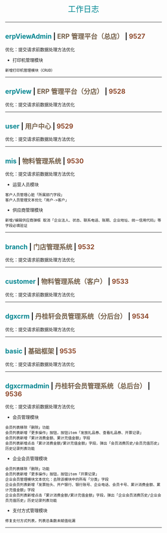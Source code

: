 <p align="center" style="font-size: 25px; color: #008792;">工作日志</p>

---

## <span style="color: #008792;">erpViewAdmin</span> | <span style="color: #76624c;">ERP 管理平台（总店）</span> | <span style="color: #8f4b2e;">9527</span>

优化：提交请求前数据处理方法优化

- 打印机管理模块

```
新增打印机管理模块（CRUD）
```

---

## <span style="color: #008792;">erpView</span> | <span style="color: #76624c;">ERP 管理平台（分店）</span> | <span style="color: #8f4b2e;">9528</span>

优化：提交请求前数据处理方法优化

---

## <span style="color: #008792;">user</span> | <span style="color: #76624c;">用户中心</span> | <span style="color: #8f4b2e;">9529</span>

优化：提交请求前数据处理方法优化

---

## <span style="color: #008792;">mis</span> | <span style="color: #76624c;">物料管理系统</span> | <span style="color: #8f4b2e;">9530</span>

优化：提交请求前数据处理方法优化

- 运营人员模块

```
客户人员管理心脏「所属部门字段」
客户人员管理文本优化「用户->客户」
```

- 供应商管理模块

```
新增/编辑供应商弹框 取消「企业法人、状态、联系电话、账期、企业地址、统一信用代码」等字段必填验证
```

---

## <span style="color: #008792;">branch</span> | <span style="color: #76624c;">门店管理系统</span> | <span style="color: #8f4b2e;">9532</span>

优化：提交请求前数据处理方法优化

---

## <span style="color: #008792;">customer</span> | <span style="color: #76624c;">物料管理系统（客户）</span> | <span style="color: #8f4b2e;">9533</span>

优化：提交请求前数据处理方法优化

---

## <span style="color: #008792;">dgxcrm</span> | <span style="color: #76624c;">丹桂轩会员管理系统（分后台）</span> | <span style="color: #8f4b2e;">9534</span>

优化：提交请求前数据处理方法优化

---

## <span style="color: #008792;">basic</span> | <span style="color: #76624c;">基础框架</span> | <span style="color: #8f4b2e;">9535</span>

优化：提交请求前数据处理方法优化

---

## <span style="color: #008792;">dgxcrmadmin</span> | <span style="color: #76624c;">丹桂轩会员管理系统（总后台）</span> | <span style="color: #8f4b2e;">9536</span>

优化：提交请求前数据处理方法优化

- 会员管理模块

```
会员列表移除「删除」功能
会员列表新增「更多操作」按钮，按钮item「发放礼品券、查看礼品券、开票记录」
会员列表新增「累计消费金额、累计充值金额」字段
会员列表新增点击「累计消费金额/累计充值金额」字段，弹出「会员消费历史/会员充值历史」历史记录列表功能
```

- 企业会员管理模块

```
会员列表移除「删除」功能
会员列表新增「更多操作」按钮，按钮item「开票记录」
企业会员管理模块文本优化：去除该模块中的所有「分类」字段
企业会员列表新增「发票抬头、开户银行、银行账号、企业电话、会员卡号、累计消费金额、累计充值金额」字段
企业会员列表新增点击「累计消费金额/累计充值金额」字段，弹出「企业会员消费历史/企业会员充值历史」历史记录列表功能
```

- 支付方式管理模块

```
修复支付方式列表，列表总条数未赋值纰漏
```

---
